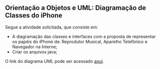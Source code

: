 ## Orientação a Objetos e UML: Diagramação de Classes do iPhone

Segue a atividade solicitada, que consiste em:

- A diagramação das classes e interfaces com a proposta de representar os papéis do iPhone de: Reprodutor Musical, Aparelho Telefônico e Navegador na Interne;
- Criar os arquivos java;

O link do diagrama UML pode ser acessado [aqui](https://drive.google.com/file/d/1TUAH_NTzI_At9Wr6KIxj3uEsNQa84FZH/view?usp=sharing).

